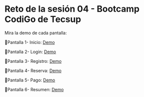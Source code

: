 # Reto de la sesión 04 - Bootcamp CodiGo  de Tecsup

Mira la demo de cada pantalla:

📌Pantalla 1- Inicio: [Demo](https://raulsr92.github.io/CodiGO-tarea-Sesion4-pantallasM-viles/inicio.html)

📌Pantalla 2- Login: [Demo](https://raulsr92.github.io/CodiGO-tarea-Sesion4-pantallasM-viles/login.html)

📌Pantalla 3- Registro: [Demo](https://platzi.com/cursos/practico-css/)

📌Pantalla 4- Reserva: [Demo](https://platzi.com/cursos/practico-css/)

📌Pantalla 5- Pago: [Demo](https://platzi.com/cursos/practico-css/)

📌Pantalla 6- Resumen: [Demo](https://platzi.com/cursos/practico-css/)
